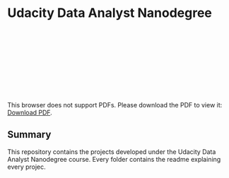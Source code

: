 # Udacity Data Analyst Nanodegree

<object data="https://graduation-api.udacity.com/api/certificate/G7GGMACU/download" type="application/pdf" width="700px" height="700px">
    <embed src="https://graduation-api.udacity.com/api/certificate/G7GGMACU/download">
        <p>This browser does not support PDFs. Please download the PDF to view it: <a href="https://graduation-api.udacity.com/api/certificate/G7GGMACU/download">Download PDF</a>.</p>
    </embed>

</object>

## Summary

This repository contains the projects developed under the Udacity Data Analyst Nanodegree course. Every folder contains the readme explaining every projec.

